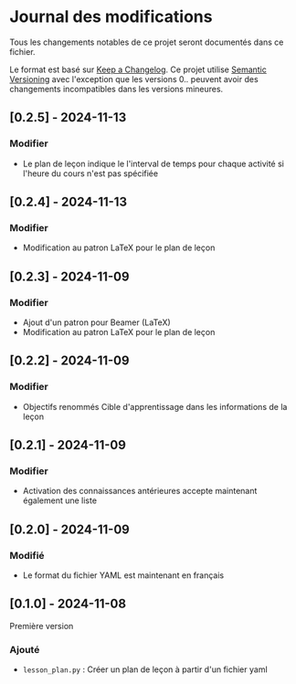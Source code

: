 # Journal des modifications

Tous les changements notables de ce projet seront documentés dans ce fichier.

Le format est basé sur [Keep a Changelog](https://keepachangelog.com/en/1.1.0/).
Ce projet utilise [Semantic Versioning](https://semver.org/spec/v2.0.0.html) avec
l'exception que les versions 0.*.* peuvent avoir des changements incompatibles dans les versions mineures.

## [0.2.5] - 2024-11-13
### Modifier
- Le plan de leçon indique le l'interval de temps pour chaque activité si
  l'heure du cours n'est pas spécifiée

## [0.2.4] - 2024-11-13
### Modifier
- Modification au patron LaTeX pour le plan de leçon
  
## [0.2.3] - 2024-11-09
### Modifier
- Ajout d'un patron pour Beamer (LaTeX)
- Modification au patron LaTeX pour le plan de leçon

## [0.2.2] - 2024-11-09
### Modifier
- Objectifs renommés Cible d'apprentissage dans les informations de la leçon
  
## [0.2.1] - 2024-11-09
### Modifier
- Activation des connaissances antérieures accepte maintenant également une liste

## [0.2.0] - 2024-11-09
### Modifié
- Le format du fichier YAML est maintenant en français

## [0.1.0] - 2024-11-08
Première version
### Ajouté
- `lesson_plan.py` : Créer un plan de leçon à partir d'un fichier yaml

